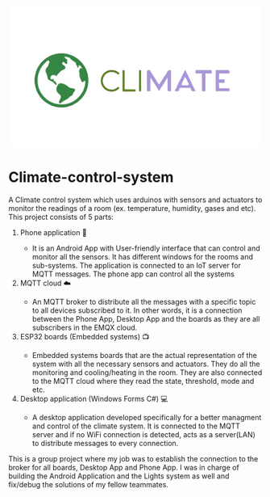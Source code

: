 ![The Project's Logo](https://github.com/ItIsMeJuly/Climate-control-system/blob/Documents/Documents/CliMate%20Logo.png)
# Climate-control-system
A Climate control system which uses arduinos with sensors and actuators to monitor the readings of a room (ex. temperature, humidity, gases and etc). This project consists of 5 parts:</br>
<ol>
  <li> Phone application 📱 </li>
  <ul> 
    <li> It is an Android App with User-friendly interface that can control and monitor all the sensors. It has different windows for the rooms and sub-systems. The application is connected to an IoT server for MQTT messages. The phone app can control all the systems</li>
  </ul>
  <li> MQTT cloud ☁️</li>
  <ul>
    <li> An MQTT broker to distribute all the messages with a specific topic to all devices subscribed to it. In other words, it is a connection between the Phone App, Desktop App and the boards as they are all subscribers in the EMQX cloud. </li>
  </ul>
  <li> ESP32 boards (Embedded systems) 📺</li>
  <ul>
    <li> Embedded systems boards that are the actual representation of the system with all the necessary sensors and actuators. They do all the monitoring and cooling/heating in the room. They are also connected to the MQTT cloud where they read the state, threshold, mode and etc.</li>
  </ul>
  <li> Desktop application (Windows Forms C#) 💻</li>
  <ul>
    <li> A desktop application developed specifically for a better managment and control of the climate system. It is connected to the MQTT server and if no WiFi connection is detected, acts as a server(LAN) to distribute messages to every connection.</li>
  </ul>
</ol>

This is a group project where my job was to establish the connection to the broker for all boards, Desktop App and Phone App. I was in charge of building the Android Application and the Lights system as well and fix/debug the solutions of my fellow teammates.
